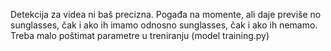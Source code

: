 Detekcija za videa ni baš precizna. Pogađa na momente, ali daje previše no sunglasses, čak i ako ih imamo odnosno sunglasses, čak i ako ih nemamo. Treba malo poštimat parametre u treniranju  (model training.py)
